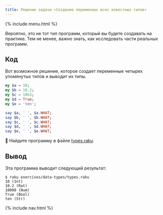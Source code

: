 ```yaml
---
title: Решение задачи «Создание переменных всех известных типов»
---
```


{% include menu.html %}

Вероятно, это не тот тип программ, который вы будете создавать на практике. Тем не менее, важно знать, как исследовать части реальных программ.

## Код

Вот возможное решение, которое создает переменные четырех упомянутых типов и выводит их типы.

```raku
my $a = 10;
my $b = 10.2;
my $c = 10e3;
my $d = True;
my $e = 'ten';

say $a, ' ', $a.WHAT;
say $b, ' ', $b.WHAT;
say $c, ' ', $c.WHAT;
say $d, ' ', $d.WHAT;
say $e, ' ', $e.WHAT;
```

🦋 Найдите программу в файле [types.raku](https://github.com/ash/raku-course/blob/master/exercises/typed-variables/types.raku).

## Вывод

Эта программа выводит следующий результат:

```console
$ raku exercises/data-types/types.raku
10 (Int)
10.2 (Rat)
10000 (Num)
True (Bool)
ten (Str)
```

{% include nav.html %}